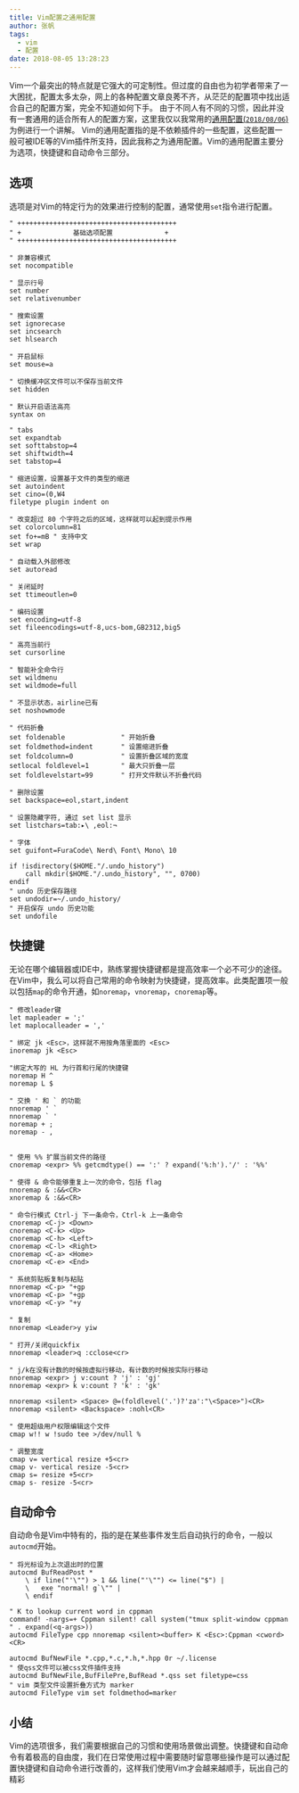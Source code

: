 ```yaml
---
title: Vim配置之通用配置
author: 张帆
tags:
  - vim
  - 配置
date: 2018-08-05 13:28:23
---
```


Vim一个最突出的特点就是它强大的可定制性。但过度的自由也为初学者带来了一大困扰，配置太多太杂，网上的各种配置文章良莠不齐，从茫茫的配置项中找出适合自己的配置方案，完全不知道如何下手。
由于不同人有不同的习惯，因此并没有一套通用的适合所有人的配置方案，这里我仅以我常用的[通用配置(`2018/08/06`)](https://github.com/xyz1001/dotfiles/blob/master/.vim/pluginconfig/vimcommon.vim)为例进行一个讲解。
Vim的通用配置指的是不依赖插件的一些配置，这些配置一般可被IDE等的Vim插件所支持，因此我称之为通用配置。Vim的通用配置主要分为选项，快捷键和自动命令三部分。

<!--more-->

## 选项

选项是对Vim的特定行为的效果进行控制的配置，通常使用`set`指令进行配置。
``` vim
" ++++++++++++++++++++++++++++++++++++++++
" +             基础选项配置             +
" ++++++++++++++++++++++++++++++++++++++++

" 非兼容模式
set nocompatible

" 显示行号
set number
set relativenumber

" 搜索设置
set ignorecase
set incsearch
set hlsearch

" 开启鼠标
set mouse=a

" 切换缓冲区文件可以不保存当前文件
set hidden

" 默认开启语法高亮
syntax on

" tabs
set expandtab
set softtabstop=4
set shiftwidth=4
set tabstop=4

" 缩进设置，设置基于文件的类型的缩进
set autoindent
set cino=(0,W4
filetype plugin indent on

" 改变超过 80 个字符之后的区域，这样就可以起到提示作用
set colorcolumn=81
set fo+=mB " 支持中文
set wrap

" 自动载入外部修改
set autoread

" 关闭延时
set ttimeoutlen=0

" 编码设置
set encoding=utf-8
set fileencodings=utf-8,ucs-bom,GB2312,big5

" 高亮当前行
set cursorline

" 智能补全命令行
set wildmenu
set wildmode=full

" 不显示状态，airline已有
set noshowmode

" 代码折叠
set foldenable              " 开始折叠
set foldmethod=indent       " 设置缩进折叠
set foldcolumn=0            " 设置折叠区域的宽度
setlocal foldlevel=1        " 最大只折叠一层
set foldlevelstart=99       " 打开文件默认不折叠代码

" 删除设置
set backspace=eol,start,indent

" 设置隐藏字符, 通过 set list 显示
set listchars=tab:▸\ ,eol:¬

" 字体
set guifont=FuraCode\ Nerd\ Font\ Mono\ 10

if !isdirectory($HOME."/.undo_history")
    call mkdir($HOME."/.undo_history", "", 0700)
endif
" undo 历史保存路径
set undodir=~/.undo_history/
" 开启保存 undo 历史功能
set undofile
```

## 快捷键

无论在哪个编辑器或IDE中，熟练掌握快捷键都是提高效率一个必不可少的途径。在Vim中，我么可以将自己常用的命令映射为快捷键，提高效率。此类配置项一般以包括`map`的命令开通，如`noremap`，`vnoremap`，`cnoremap`等。

``` vim
" 修改leader键
let mapleader = ';'
let maplocalleader = ','

" 绑定 jk <Esc>，这样就不用按角落里面的 <Esc>
inoremap jk <Esc>

"绑定大写的 HL 为行首和行尾的快捷键
noremap H ^
noremap L $

" 交换 ' 和 ` 的功能
nnoremap ' `
nnoremap ` '
noremap + ;
noremap - ,


" 使用 %% 扩展当前文件的路径
cnoremap <expr> %% getcmdtype() == ':' ? expand('%:h').'/' : '%%'

" 使得 & 命令能够重复上一次的命令，包括 flag
nnoremap & :&&<CR>
xnoremap & :&&<CR>

" 命令行模式 Ctrl-j 下一条命令，Ctrl-k 上一条命令
cnoremap <C-j> <Down>
cnoremap <C-k> <Up>
cnoremap <C-h> <Left>
cnoremap <C-l> <Right>
cnoremap <C-a> <Home>
cnoremap <C-e> <End>

" 系统剪贴板复制与粘贴
nnoremap <C-p> "+gp
vnoremap <C-p> "+gp
vnoremap <C-y> "+y

" 复制
nnoremap <Leader>y yiw

" 打开/关闭quickfix
nnoremap <leader>q :cclose<cr>

" j/k在没有计数的时候按虚拟行移动，有计数的时候按实际行移动
nnoremap <expr> j v:count ? 'j' : 'gj'
nnoremap <expr> k v:count ? 'k' : 'gk'

nnoremap <silent> <Space> @=(foldlevel('.')?'za':"\<Space>")<CR>
nnoremap <silent> <Backspace> :nohl<CR>

" 使用超级用户权限编辑这个文件
cmap w!! w !sudo tee >/dev/null %

" 调整宽度
cmap v= vertical resize +5<cr>
cmap v- vertical resize -5<cr>
cmap s= resize +5<cr>
cmap s- resize -5<cr>
```

## 自动命令

自动命令是Vim中特有的，指的是在某些事件发生后自动执行的命令，一般以`autocmd`开始。

``` vim
" 将光标设为上次退出时的位置
autocmd BufReadPost *
    \ if line("'\"") > 1 && line("'\"") <= line("$") |
    \   exe "normal! g`\"" |
    \ endif

" K to lookup current word in cppman
command! -nargs=+ Cppman silent! call system("tmux split-window cppman " . expand(<q-args>))
autocmd FileType cpp nnoremap <silent><buffer> K <Esc>:Cppman <cword><CR>

autocmd BufNewFile *.cpp,*.c,*.h,*.hpp 0r ~/.license
" 使qss文件可以被css文件插件支持
autocmd BufNewFile,BufFilePre,BufRead *.qss set filetype=css
" vim 类型文件设置折叠方式为 marker
autocmd FileType vim set foldmethod=marker
```

## 小结

Vim的选项很多，我们需要根据自己的习惯和使用场景做出调整。快捷键和自动命令有着极高的自由度，我们在日常使用过程中需要随时留意哪些操作是可以通过配置快捷键和自动命令进行改善的，这样我们使用Vim才会越来越顺手，玩出自己的精彩
